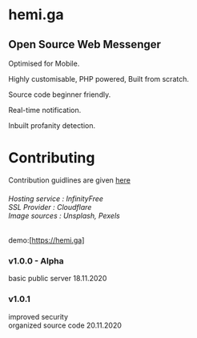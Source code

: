 # hemi.ga 

<h2>Open Source Web Messenger</h2> 

Optimised for Mobile.

Highly customisable, PHP powered, Built from scratch. 

Source code beginner friendly. 

Real-time notification.

Inbuilt profanity detection.

# Contributing <br>
Contribution guidlines are given [here](https://github.com/stringtherapy/hemi/blob/main/CONTRIBUTING.md) <br>

<h6>
<i>
 Hosting service : InfinityFree <br>
 SSL Provider    : Cloudflare <br>
 Image sources   : Unsplash, Pexels </i>
</h6>

demo:[https://hemi.ga]
</br>
<h3>v1.0.0 - Alpha</h3> 
basic public server
18.11.2020<br>

<h3>v1.0.1</h3>
improved security<br> 
organized source code
20.11.2020
